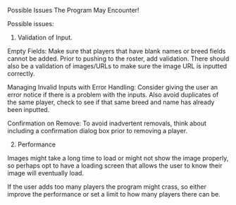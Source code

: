 Possible Issues The Program May Encounter!

Possible issues: 
1. Validation of Input. 

Empty Fields: Make sure that players that have blank names or breed fields cannot be added. Prior to pushing to the roster, add validation. There should also be a validation of images/URLs to make sure the image URL is inputted correctly.

Managing Invalid Inputs with Error Handling: Consider giving the user an error notice if there is a problem with the inputs. Also avoid duplicates of the same player, check to see if that same breed and name has already been inputted.

Confirmation on Remove: To avoid inadvertent removals, think about including a confirmation dialog box prior to removing a player.

2. Performance 

Images might take a long time to load or might not show the image properly, so perhaps opt to have a loading screen that allows the user to know their image will eventually load. 

If the user adds too many players the program might crass, so either improve the performance or set a limit to how many players there can be.
